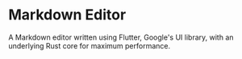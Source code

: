 # Markdown Editor

A Markdown editor written using Flutter, Google's UI library, with
an underlying Rust core for maximum performance.